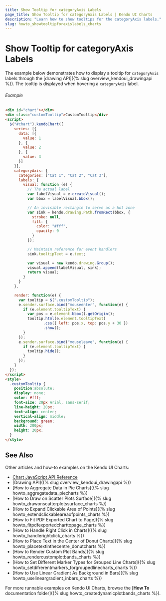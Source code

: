 ```yaml
---
title: Show Tooltip for categoryAxis Labels
page_title: Show Tooltip for categoryAxis Labels | Kendo UI Charts
description: "Learn how to show tooltips for the categoryAxis labels."
slug: howto_showtooltipforaxislabels_charts
---
```


# Show Tooltip for categoryAxis Labels

The example below demonstrates how to display a tooltip for `categoryAxis` labels through the [drawing API]({% slug overview_kendoui_drawingapi %}). The tooltip is displayed when hovering a `categoryAxis` label.

###### Example
```html
<div id="chart"></div>
<div class="customTooltip">CustomTooltip</div>
<script>
  $("#chart").kendoChart({
    series: [{
      data: [{
        value: 1
      }, {
        value: 2
      }, {
        value: 3
      }]
    }],
    categoryAxis: {
      categories: ["Cat 1", "Cat 2", "Cat 3"],
      labels: {
        visual: function (e) {
          // The actual label
          var labelVisual = e.createVisual();
          var bbox = labelVisual.bbox();

          // An invisible rectangle to serve as a hot zone
          var sink = kendo.drawing.Path.fromRect(bbox, {
            stroke: null,
            fill: {
              color: "#fff",
              opacity: 0
            }
          });

          // Maintain reference for event handlers
          sink.tooltipText = e.text;

          var visual = new kendo.drawing.Group();
          visual.append(labelVisual, sink);
          return visual;
        }
      }
    },

    render: function(e) {
      var tooltip = $(".customTooltip");
      e.sender.surface.bind("mouseenter", function(e) {
        if (e.element.tooltipText) {
          var pos = e.element.bbox().getOrigin();
          tooltip.html(e.element.tooltipText)
                 .css({ left: pos.x, top: pos.y + 30 })
                 .show();
        }
      });
      e.sender.surface.bind("mouseleave", function(e) {
        if (e.element.tooltipText) {
          tooltip.hide();
        }
      });
    }
  });
</script>
<style>
  .customTooltip {
    position:absolute;
    display: none;
    color: #fff;
    font-size: 20px Arial, sans-serif;
    line-height: 20px;
    text-align: center;
    vertical-align: middle;
    background: green;
    width: 200px;
    height: 20px;
  }
</style>
```

## See Also

Other articles and how-to examples on the Kendo UI Charts:

* [Chart JavaScript API Reference](/api/javascript/dataviz/ui/chart)
* [Drawing API]({% slug overview_kendoui_drawingapi %})
* [How to Aggregate Data in Pie Charts]({% slug howto_aggregatedata_piecharts %})
* [How to Draw on Scatter Plots Surface]({% slug howto_drawonscatterplotssurface_charts %})
* [How to Expand Clickable Area of Points]({% slug howto_extendclickableareaofpoints_charts %})
* [How to Fit PDF Exported Chart to Page]({% slug howto_fitpdfexportedcharttopage_charts %})
* [How to Handle Right Click in Charts]({% slug howto_handlerightclick_charts %})
* [How to Place Text in the Center of Donut Charts]({% slug howto_placetextinthecentre_donutcharts %})
* [How to Render Custom Plot Bands]({% slug howto_rendercustomplotbands_charts %})
* [How to Set Different Marker Types for Grouped Line Charts]({% slug howto_setdifrerentmarkers_forgroupedlinecharts_charts %})
* [How to Use Linear Gradient As Background in Bars]({% slug howto_uselineargradient_inbars_charts %})

For more runnable examples on Kendo UI Charts, browse the [**How To** documentation folder]({% slug howto_createdynamicplotbands_charts %}).
